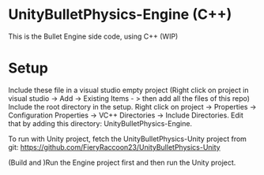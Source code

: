 # UnityBulletPhysics-Engine (C++)

This is the Bullet Engine side code, using C++ (WIP)

# Setup
Include these file in a visual studio empty project (Right click on project in visual studio -> Add -> Existing Items - > then add all the files of this repo)
Include the root directory in the setup. Right click on project -> Properties -> Configuration Properties -> VC++ Directories -> Include Directories. Edit that by adding this directory: UnityBulletPhysics-Engine.

To run with Unity project, fetch the UnityBulletPhysics-Unity project from git: https://github.com/FieryRaccoon23/UnityBulletPhysics-Unity

(Build and )Run the Engine project first and then run the Unity project.
